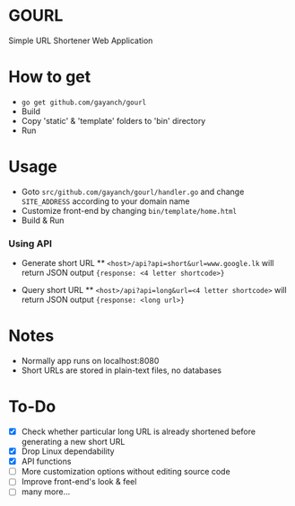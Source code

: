 # GOURL
 Simple URL Shortener Web Application

# How to get
* `go get github.com/gayanch/gourl`
* Build
* Copy 'static' & 'template' folders to 'bin' directory
* Run

# Usage
 * Goto `src/github.com/gayanch/gourl/handler.go` and change `SITE_ADDRESS` according to your domain name
 * Customize front-end by changing `bin/template/home.html`
 * Build & Run

### Using API
 * Generate short URL
 ** `<host>/api?api=short&url=www.google.lk` will return JSON output `{response: <4 letter shortcode>}`

 * Query short URL
 ** `<host>/api?api=long&url=<4 letter shortcode>` will return JSON output `{response: <long url>}`


# Notes
* Normally app runs on localhost:8080
* Short URLs are stored in plain-text files, no databases

# To-Do
- [x] Check whether particular long URL is already shortened before generating a new short URL
- [x] Drop Linux dependability
- [x] API functions
- [ ] More customization options without editing source code
- [ ] Improve front-end's look & feel
- [ ] many more...

